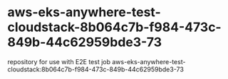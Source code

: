 # aws-eks-anywhere-test-cloudstack-8b064c7b-f984-473c-849b-44c62959bde3-73
repository for use with E2E test job aws-eks-anywhere-test-cloudstack:8b064c7b-f984-473c-849b-44c62959bde3-73
